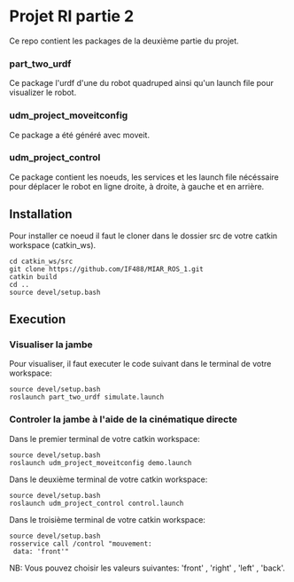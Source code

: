 # Projet RI partie 2
Ce repo contient les packages de la deuxième partie du projet.

### part_two_urdf
Ce package l'urdf d'une du robot quadruped ainsi qu'un launch file pour visualizer le robot.

### udm_project_moveitconfig
Ce package a été généré avec moveit.

### udm_project_control
Ce package contient les noeuds, les services et les launch file nécéssaire pour déplacer le robot en ligne droite, à droite, à gauche et en arrière. 

## Installation
Pour installer ce noeud il faut le cloner dans le dossier src de votre catkin workspace (catkin_ws).

```
cd catkin_ws/src
git clone https://github.com/IF488/MIAR_ROS_1.git
catkin build
cd ..
source devel/setup.bash
```
## Execution 
### Visualiser la jambe
Pour visualiser, il faut executer le code suivant dans le terminal de votre workspace:

```
source devel/setup.bash
roslaunch part_two_urdf simulate.launch
```
### Controler la jambe à l'aide de la cinématique directe

Dans le premier terminal de votre catkin workspace:
```
source devel/setup.bash
roslaunch udm_project_moveitconfig demo.launch
```

Dans le deuxième terminal de votre catkin workspace:
```
source devel/setup.bash
roslaunch udm_project_control control.launch
```

Dans le troisième terminal de votre catkin workspace:
```
source devel/setup.bash
rosservice call /control "mouvement:
 data: 'front'"
```
NB: Vous pouvez choisir les valeurs suivantes: 'front' , 'right' , 'left' , 'back'. 
